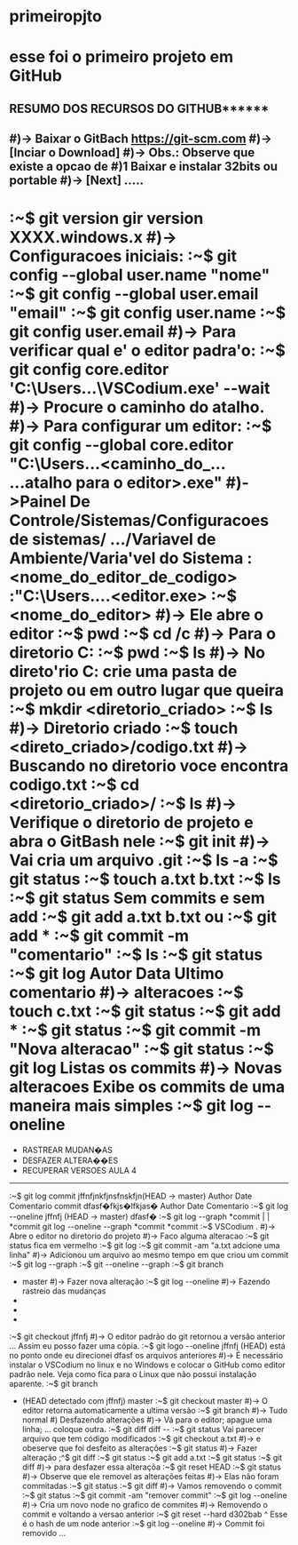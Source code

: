 # primeiropjto
esse foi o primeiro projeto em GitHub
===================================================================
******RESUMO DOS RECURSOS DO GITHUB************
----------------------------------------------
#)-> Baixar o GitBach https://git-scm.com
#)-> [Inciar o Download]
#)-> Obs.: Observe que existe a opcao de
#)1 Baixar e instalar 32bits ou portable
#)-> [Next] .....
------------------------------------------
:~$ git version
gir version XXXX.windows.x
#)-> Configuracoes iniciais:
:~$ git config --global user.name "nome"
:~$ git config --global user.email "email"
:~$ git config user.name
:~$ git config user.email
#)-> Para verificar qual e' o editor padra'o:
:~$ git config core.editor
'C:\Users\...\VSCodium.exe' --wait
#)-> Procure o caminho do atalho.
#)-> Para configurar um editor:
:~$ git config --global core.editor "C:\Users\...<caminho_do_...
...atalho para o editor>.exe"
#)->Painel De Controle/Sistemas/Configuracoes de sistemas/
.../Variavel de Ambiente/Varia'vel do Sistema
<Nome>: <nome_do_editor_de_codigo>
<Valor>:"C:\Users\....\<editor.exe>
:~$ <nome_do_editor>
#)-> Ele abre o editor
:~$ pwd
:~$ cd /c
#)-> Para o diretorio C:
:~$ pwd
:~$ ls
#)-> No direto'rio C: crie uma pasta de projeto
ou em outro lugar que queira
:~$ mkdir <diretorio_criado>
:~$ ls
#)-> Diretorio criado
:~$ touch <direto_criado>/codigo.txt
#)-> Buscando no diretorio voce encontra codigo.txt
:~$ cd <diretorio_criado>/
:~$ ls
#)-> Verifique o diretorio de projeto e abra o GitBash nele
:~$ git init
#)-> Vai cria um arquivo .git
:~$ ls -a
:~$ git status
:~$ touch a.txt b.txt
:~$ ls
:~$ git status
Sem commits e sem add
:~$ git add a.txt b.txt
ou
:~$ git add *
:~$ git commit -m "comentario"
:~$ ls
:~$ git status
:~$ git log
Autor
Data
	Ultimo comentario
#)-> alteracoes
:~$ touch c.txt
:~$ git status
:~$ git add *
:~$ git status
:~$ git commit -m "Nova alteracao"
:~$ git status
:~$ git log
Listas os commits
#)-> Novas alteracoes
Exibe os commits de uma maneira mais simples
:~$ git log --oneline
==========================================================
* RASTREAR MUDAN�AS
* DESFAZER ALTERA��ES
* RECUPERAR VERSOES
AULA 4
---------------------------------------------------------
:~$ git log
commit jffnfjnkfjnsfnskfjn(HEAD -> master)
Author
Date
	Comentario
commit dfasf�fkjs�lfkjas�
Author
Date
	Comentario
:~$ git log --oneline
jffnfj (HEAD -> master)
dfasf�
:~$ git log --graph
*commit 
|
|
*commit
git log --oneline --graph
*commit
*commit
:~$ VSCodium .
#)-> Abre o editor no diretorio do projeto
#)-> Faco alguma alteracao
:~$ git status
fica em vermelho
:~$ git log
:~$ git commit -am "a.txt adcione uma linha"
#)-> Adicionou um arquivo ao mesmo tempo
em que criou um commit
:~$ git log --graph
:~$ git --oneline --graph
:~$ git branch
* master
#)-> Fazer nova alteração
:~$ git log --oneline
#)-> Fazendo rastreio das mudanças
*
*
*
:~$ git checkout jffnfj
#)-> O editor padrão do git retornou a versão anterior
... Assim eu posso fazer uma cópia.
:~$ git logo --oneline
jffnfj (HEAD) está no ponto onde eu direcionei
dfasf os arquivos anteriores
#)-> É necessário instalar o VSCodium no linux
e no Windows e colocar o GitHub como editor
padrão nele.
Veja como fica para o Linux que não possui 
instalação aparente.
:~$ git branch
* (HEAD detectado com jffnfj)
  master
:~$ git checkout master
#)-> O editor retorna automaticamente a ultima versão
:~$ git branch
#)-> Tudo normal
#) Desfazendo alterações
#)-> Vá para o editor; apague uma linha;
... coloque outra.
:~$ git diff
diff --
:~$ git status
Vai parecer arquivo que tem código modificados
:~$ git checkout a.txt
#)-> e obeserve que foi desfeito as alterações
:~$ git status
#)-> Fazer alteração
;^$ git diff
:~$ git status
:~$ git add a.txt
:~$ git status
:~$ git diff
#)-> para desfazer essa alteraçõa
:~$ git reset HEAD
:~$ git status
#)-> Observe que ele removel as alterações feitas
#)-> Elas não foram commitadas
:~$ git status
:~$ git diff
#)-> Vamos removendo o commit
:~$ git status
:~$ git commit -am "remover commit"
:~$ git log --oneline
#)-> Cria um novo node no grafico de commites
#)-> Removendo o commit e voltando a versao anterior
:~$ git reset --hard d302bab
                       ^
Esse é o hash de um node anterior
:~$ git log --oneline
#)-> Commit foi removido
...					   




